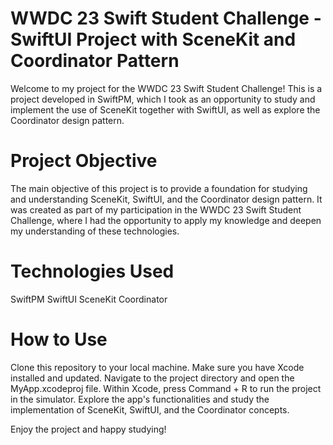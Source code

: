 # WWDC 23 Swift Student Challenge - SwiftUI Project with SceneKit and Coordinator Pattern

Welcome to my project for the WWDC 23 Swift Student Challenge! This is a project developed in SwiftPM, which I took as an opportunity to study and implement the use of SceneKit together with SwiftUI, as well as explore the Coordinator design pattern.

# Project Objective

The main objective of this project is to provide a foundation for studying and understanding SceneKit, SwiftUI, and the Coordinator design pattern. It was created as part of my participation in the WWDC 23 Swift Student Challenge, where I had the opportunity to apply my knowledge and deepen my understanding of these technologies.

# Technologies Used

SwiftPM
SwiftUI
SceneKit
Coordinator

# How to Use

Clone this repository to your local machine.
Make sure you have Xcode installed and updated.
Navigate to the project directory and open the MyApp.xcodeproj file.
Within Xcode, press Command + R to run the project in the simulator.
Explore the app's functionalities and study the implementation of SceneKit, SwiftUI, and the Coordinator concepts.

Enjoy the project and happy studying!
